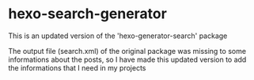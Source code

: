 # hexo-search-generator
This is an updated version of the 'hexo-generator-search' package

The output file (search.xml) of the original package was missing to some informations about the posts, so I have made this updated version to add the informations that I need in my projects
